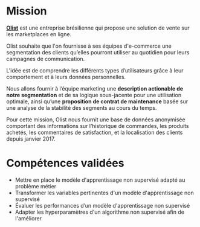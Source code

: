 # Mission

**[Olist](https://olist.com/pt-br/)** est une entreprise brésilienne qui propose une solution de vente sur les marketplaces en ligne.

Olist souhaite que l'on fournisse à ses équipes d'e-commerce une segmentation des clients qu’elles pourront utiliser au quotidien pour leurs campagnes de communication.

L'idée est de comprendre les différents types d’utilisateurs grâce à leur comportement et à leurs données personnelles.

Nous allons fournir à l’équipe marketing une **description actionable de notre segmentation** et de sa logique sous-jacente pour une utilisation optimale, ainsi qu’une **proposition de contrat de maintenance** basée sur une analyse de la stabilité des segments au cours du temps.

Pour cette mission, Olist nous fournit une base de données anonymisée comportant des informations sur l’historique de commandes, les produits achetés, les commentaires de satisfaction, et la localisation des clients depuis janvier 2017.

# Compétences validées 

* Mettre en place le modèle d'apprentissage non supervisé adapté au problème métier
* Transformer les variables pertinentes d'un modèle d'apprentissage non supervisé
* Évaluer les performances d’un modèle d'apprentissage non supervisé
* Adapter les hyperparamètres d'un algorithme non supervisé afin de l'améliorer
